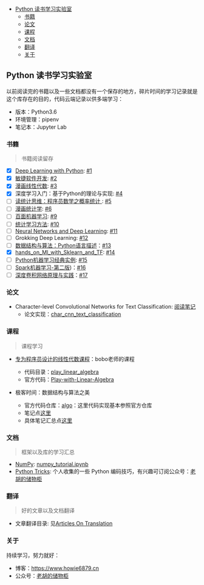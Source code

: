 
<!-- @import "[TOC]" {cmd="toc" depthFrom=1 depthTo=6 orderedList=false} -->

<!-- code_chunk_output -->

* [Python 读书学习实验室](#python-读书学习实验室)
	* [书籍](#书籍)
	* [论文](#论文)
	* [课程](#课程)
	* [文档](#文档)
	* [翻译](#翻译)
	* [关于](#关于)

<!-- /code_chunk_output -->

## Python 读书学习实验室

以前阅读完的书籍以及一些文档都没有一个保存的地方，碎片时间的学习记录就是这个库存在的目的，代码云端记录以供多端学习：

- 版本：Python3.6
- 环境管理：pipenv
- 笔记本：Jupyter Lab

### 书籍

> 书籍阅读留存

- [x] [Deep Learning with Python](pylab/books/deep_learning_with_python): [#1](https://github.com/howie6879/pylab/issues/1)
- [x] [敏捷软件开发](pylab/books/敏捷软件开发): [#2](https://github.com/howie6879/pylab/issues/2)
- [x] [漫画线性代数](pylab/books/漫画线性代数): [#3](https://github.com/howie6879/pylab/issues/3)
- [x] 深度学习入门：基于Python的理论与实现: [#4](https://github.com/howie6879/pylab/issues/4)
- [ ] [读统计思维：程序员数学之概率统计 ](pylab/books/读统计思维——程序员数学之概率统计): [#5](https://github.com/howie6879/pylab/issues/5)
- [ ] [漫画统计学](pylab/books/漫画统计学): [#6](https://github.com/howie6879/pylab/issues/6)
- [ ] [百面机器学习](pylab/books/百面机器学习): [#9](https://github.com/howie6879/pylab/issues/9)
- [ ] [统计学习方法](pylab/books/statistical_learning_method): [#10](https://github.com/howie6879/pylab/issues/10)
- [ ] [Neural Networks and Deep Learning](pylab/books/nndl): [#11](https://github.com/howie6879/pylab/issues/11)
- [ ] Grokking Deep Learning: [#12](https://github.com/howie6879/pylab/issues/12)
- [ ] [数据结构与算法：Python语言描述](pylab/books/算法与数据结构：Python语言描述)：[#13](https://github.com/howie6879/pylab/issues/13)
- [x] [hands_on_Ml_with_Sklearn_and_TF](pylab/books/hands_on_ml_with_sklearn_and_tf): [#14](https://github.com/howie6879/pylab/issues/14)
- [ ] [Python机器学习经典实例](pylab/books/Python机器学习经典实例): [#15](https://github.com/howie6879/pylab/issues/15)
- [ ] [Spark机器学习-第二版](Spark机器学习-第二版))：[#16](https://github.com/howie6879/pylab/issues/16)
- [ ] [深度卷积网络原理与实践](pylab/books/深度卷积网络原理与实践)：[#17](https://github.com/howie6879/pylab/issues/17)

### 论文

 - Character-level Convolutional Networks for Text Classification: [阅读笔记](./pylab/papers/character_level_convolutional_networks_for_text_classiﬁcation)
    - 论文实现：[char_cnn_text_classification](https://github.com/howie6879/char_cnn_text_classification)

### 课程

> 课程学习

- [专为程序员设计的线性代数课程](https://coding.imooc.com/class/260.html)：bobo老师的课程
    - 代码目录：[play_linear_algebra](./pylab/lessons/play_linear_algebra)
    - 官方代码：[Play-with-Linear-Algebra](https://github.com/liuyubobobo/Play-with-Linear-Algebra)

- 极客时间：数据结构与算法之美
	- 官方代码仓库：[algo](https://github.com/wangzheng0822/algo)：这里代码实现基本参照官方仓库
    - 笔记点[这里](pylab/lessons/data_structure_and_algorithms)
    - 具体笔记汇总点[这里](https://github.com/howie6879/pylab/issues/7)

### 文档

> 框架以及库的学习汇总

- [NumPy](https://docs.scipy.org/doc/numpy-1.15.0/user/quickstart.html): [numpy_tutorial.ipynb](./tutorial/numpy/numpy_tutirial.ipnb)
- [Python Tricks](./pylab/python_tricks): 个人收集的一些 Python 编码技巧，有兴趣可订阅公众号：[老胡的储物柜](https://ws1.sinaimg.cn/large/007i3XCUgy1fyamp8ip6cj309k09kdfs.jpg)

### 翻译

> 好的文章以及文档翻译

- 文章翻译目录: 见[Articles On Translation](./articles_translation.md)

### 关于

持续学习，努力就好：

- 博客：https://www.howie6879.cn
- 公众号：[老胡的储物柜](https://camo.githubusercontent.com/8f6ae80175e0224eb1fb77f4ba66e857bf594cc5/68747470733a2f2f7773312e73696e61696d672e636e2f6c617267652f303037693358435567793166796a766d777a6f71326a333070303064776d7a6c2e6a7067)